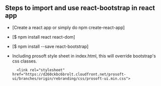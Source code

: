 ## Steps to import and use react-bootstrap in react app

- [Create a react app or simply do npm create-react-app]
- [$ npm install react react-dom]
- [$ npm install --save react-bootstrap]
- Including prosoft style sheet in index.html, this will override bootstrap's css classes.

     <!-- Latest compiled and minified prosoft CSS  -->
        <link rel="stylesheet" href="https://d260ckbc6brolt.cloudfront.net/prosoft-ui/branches/origin/rebranding/css/prosoft-ui.min.css">

